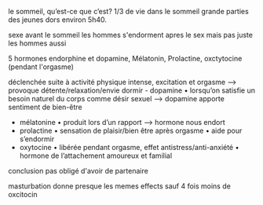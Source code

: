 
le sommeil, qu’est-ce que c’est?
1/3 de vie dans le sommeil
grande parties des jeunes dors environ 5h40. 

sexe avant le sommeil
les hommes s'endorment apres le sex
mais pas juste les hommes aussi 

5 hormones 
endorphine et dopamine, Mélatonin, Prolactine,  oxctytocine (pendant l'orgasme)

déclenchée suite à activité physique intense, excitation et orgasme —> provoque
détente/relaxation/envie dormir - dopamine
• lorsqu’on satisfie un besoin naturel du corps comme désir sexuel —> dopamine apporte sentiment de bien-être
- mélatonine
• produit lors d’un rapport —> hormone nous endort
- prolactine
• sensation de plaisir/bien être après orgasme • aide pour s’endormir
- oxytocine
• libérée pendant orgasme, effet antistress/anti-anxiété • hormone de l’attachement amoureux et familial

conclusion pas obligé d'avoir de partenaire 

masturbation donne presque les memes effects sauf 4 fois moins de oxcitocin